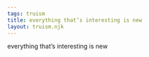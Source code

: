 ```yaml
---
tags: truism
title: everything that’s interesting is new
layout: truism.njk
---
```


everything that’s interesting is new